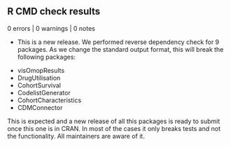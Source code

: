 ## R CMD check results

0 errors | 0 warnings | 0 notes

* This is a new release. We performed reverse dependency check for 9 packages.
As we change the standard output format, this will break the following packages:
- visOmopResults
- DrugUtilisation
- CohortSurvival
- CodelistGenerator
- CohortCharacteristics
- CDMConnector

This is expected and a new release of all this packages is ready to submit once 
this one is in CRAN. In most of the cases it only breaks tests and not the 
functionality. All maintainers are aware of it.
